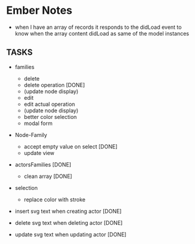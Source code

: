 # Ember Notes

* when I have an array of records it responds to the didLoad event to
  know when the array content didLoad as same of the model instances

## TASKS

* families
  * delete
   * delete operation [DONE]
   * (update node display)
  * edit
   * edit actual operation
   * (update node display)
  * better color selection
  * modal form
* Node-Family
  * accept empty value on select [DONE]
  * update view
* actorsFamilies [DONE]
  * clean array [DONE]
* selection
  * replace color with stroke

* insert svg text when creating actor [DONE]
* delete svg text when deleting actor [DONE]
* update svg text when updating actor [DONE]
